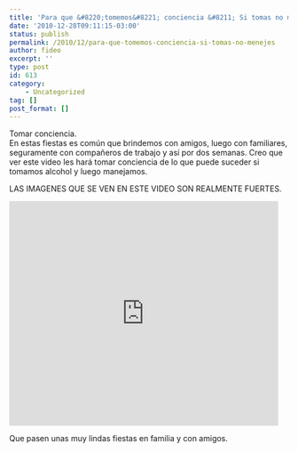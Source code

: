 ```yaml
---
title: 'Para que &#8220;tomemos&#8221; conciencia &#8211; Si tomas no menejes'
date: '2010-12-28T09:11:15-03:00'
status: publish
permalink: /2010/12/para-que-tomemos-conciencia-si-tomas-no-menejes
author: fideo
excerpt: ''
type: post
id: 613
category:
    - Uncategorized
tag: []
post_format: []
---
```

Tomar conciencia.  
En estas fiestas es común que brindemos con amigos, luego con familiares, seguramente con compañeros de trabajo y así por dos semanas. Creo que ver este video les hará tomar conciencia de lo que puede suceder si tomamos alcohol y luego manejamos.

LAS IMAGENES QUE SE VEN EN ESTE VIDEO SON REALMENTE FUERTES.

<iframe frameborder="0" height="404" loading="lazy" src="http://www.youtube.com/embed/Z2mf8DtWWd8?fs=1" width="485"></iframe>

Que pasen unas muy lindas fiestas en familia y con amigos.